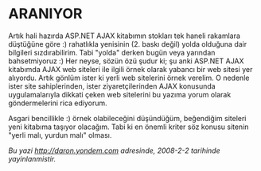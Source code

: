 # ARANIYOR
Artık hali hazırda ASP.NET AJAX kitabımın stokları tek haneli rakamlara
düştüğüne göre :) rahatlıkla yenisinin (2. baskı değil) yolda olduğuna
dair bilgileri sızdırabilirim. Tabi "yolda" derken bugün veya yarından
bahsetmiyoruz :) Her neyse, sözün özü şudur ki; şu anki ASP.NET AJAX
kitabımda AJAX web siteleri ile ilgili örnek olarak yabancı bir web
sitesi yer alıyordu. Artık gönlüm ister ki yerli web sitelerini örnek
verelim. O nedenle ister site sahiplerinden, ister ziyaretçilerinden
AJAX konusunda uygulamalarıyla dikkati çeken web sitelerini bu yazıma
yorum olarak göndermelerini rica ediyorum.

Asgari bencillikle :) örnek olabileceğini düşündüğüm, beğendiğim
siteleri yeni kitabıma taşıyor olacağım. Tabi ki en önemli kriter söz
konusu sitenin "yerli malı, yurdun malı" olması.



*Bu yazi http://daron.yondem.com adresinde, 2008-2-2 tarihinde yayinlanmistir.*
